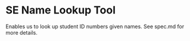 # SE Name Lookup Tool

Enables us to look up student ID numbers given names. See spec.md for more details.

